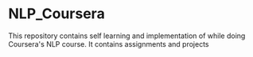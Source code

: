 # NLP_Coursera
This repository contains self learning and implementation of  while doing Coursera's NLP  course. It contains assignments and projects 
